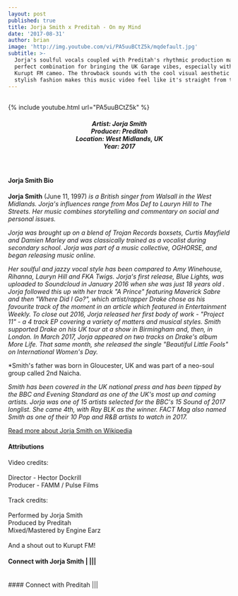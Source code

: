 ```yaml
---
layout: post
published: true
title: Jorja Smith x Preditah - On my Mind
date: '2017-08-31'
author: brian
image: 'http://img.youtube.com/vi/PA5uuBCtZ5k/mqdefault.jpg'
subtitle: >-
  Jorja's soulful vocals coupled with Preditah's rhythmic production makes a
  perfect combination for bringing the UK Garage vibes, especially with the
  Kurupt FM cameo. The throwback sounds with the cool visual aesthetic and
  stylish fashion makes this music video feel like it's straight from the 90s.
---
```

<br />
{% include youtube.html url="PA5uuBCtZ5k" %}
<br>
<h5 style="text-align: center;">
Artist: Jorja Smith <br>
Producer: Preditah <br>
Location: West Midlands, UK <br>
Year: 2017
</h5>
<br>

#### Jorja Smith Bio

**Jorja Smith** (June 11, 1997) *is a British singer from Walsall in the West Midlands. Jorja's influences range from Mos Def to Lauryn Hill to The Streets. Her music combines storytelling and commentary on social and personal issues.*

*Jorja was brought up on a blend of Trojan Records boxsets, Curtis Mayfield and Damien Marley and was classically trained as a vocalist during secondary school. Jorja was part of a music collective, OGHORSE, and began releasing music online.*

*Her soulful and jazzy vocal style has been compared to Amy Winehouse, Rihanna, Lauryn Hill and FKA Twigs. Jorja's first release, Blue Lights, was uploaded to Soundcloud in January 2016 when she was just 18 years old . Jorja followed this up with her track "A Prince" featuring Maverick Sabre and then "Where Did I Go?", which artist/rapper Drake chose as his favourite track of the moment in an article which featured in Entertainment Weekly. To close out 2016, Jorja released her first body of work - "Project 11" - a 4 track EP covering a variety of matters and musical styles. Smith supported Drake on his UK tour at a show in Birmingham and, then, in London. In March 2017, Jorja appeared on two tracks on Drake's album More Life. That same month, she released the single "Beautiful Little Fools" on International Women's Day.*

*Smith's father was born in Gloucester, UK and was part of a neo-soul group called 2nd Naicha.

*Smith has been covered in the UK national press and has been tipped by the BBC and Evening Standard as one of the UK's most up and coming artists. Jorja was one of 15 artists selected for the BBC's 15 Sound of 2017 longlist. She came 4th, with Ray BLK as the winner. FACT Mag also named Smith as one of their 10 Pop and R&B artists to watch in 2017.* 

<a href="https://en.wikipedia.org/wiki/Jorja_Smith" target="_blank">Read more about Jorja Smith on Wikipedia</a>

#### Attributions

Video credits:<br><br>
Director - Hector Dockrill <br>
Producer - FAMM / Pulse Films 
 <br><br>
Track credits:<br><br> 
Performed by Jorja Smith<br>
Produced by Preditah<br>
Mixed/Mastered by Engine Earz
<br><br>
And a shout out to Kurupt FM!

#### Connect with Jorja Smith <a class="fa fa-facebook" href="https://www.facebook.com/jorjasmithmusic" target="_blank"></a>|<a class="fa fa-twitter" href="https://twitter.com/jorjasmith" target="_blank"></a> |<a class="fa fa-youtube" href="https://www.youtube.com/channel/UCSFBNlkwFf7ZQO6sTk9Q-lw" target="_blank"></a>|<a class="fa fa-instagram" href="https://www.instagram.com/jorjasmith_" target="_blank"></a>|<a class="fa fa-soundcloud" href="https://soundcloud.com/jorjasmith" target="_blank"></a> 
<br>
#### Connect with Preditah <a class="fa fa-facebook" href="https://www.facebook.com/preditah" target="_blank"></a>|<a class="fa fa-twitter" href="https://twitter.com/preditah" target="_blank"></a>|<a class="fa fa-instagram" href="https://www.instagram.com/preditah" target="_blank"></a>|<a class="fa fa-soundcloud" href="https://soundcloud.com/preditah" target="_blank"></a>
<br>
